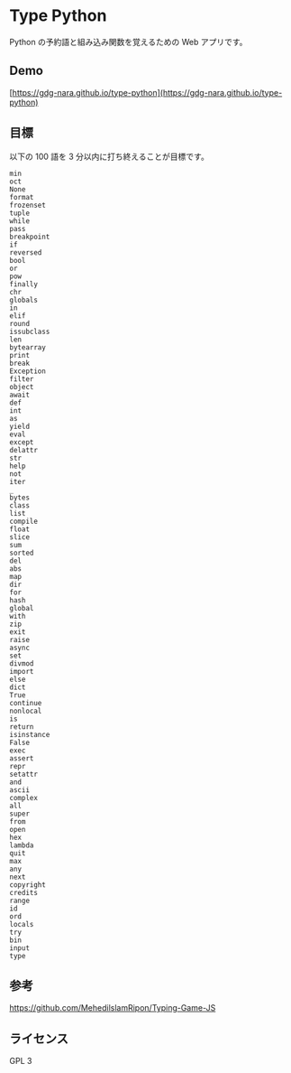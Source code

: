 # Type Python

Python の予約語と組み込み関数を覚えるための Web アプリです。

## Demo

[https://gdg-nara.github.io/type-python](https://gdg-nara.github.io/type-python)

## 目標

以下の 100 語を 3 分以内に打ち終えることが目標です。

```
min
oct
None
format
frozenset
tuple
while
pass
breakpoint
if
reversed
bool
or
pow
finally
chr
globals
in
elif
round
issubclass
len
bytearray
print
break
Exception
filter
object
await
def
int
as
yield
eval
except
delattr
str
help
not
iter
_
bytes
class
list
compile
float
slice
sum
sorted
del
abs
map
dir
for
hash
global
with
zip
exit
raise
async
set
divmod
import
else
dict
True
continue
nonlocal
is
return
isinstance
False
exec
assert
repr
setattr
and
ascii
complex
all
super
from
open
hex
lambda
quit
max
any
next
copyright
credits
range
id
ord
locals
try
bin
input
type

```

## 参考

https://github.com/MehedilslamRipon/Typing-Game-JS

## ライセンス

GPL 3
